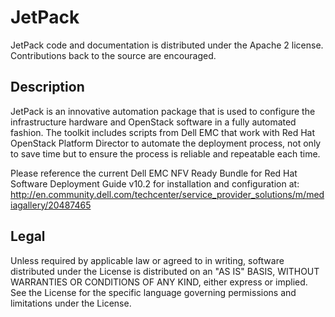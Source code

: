 # JetPack

JetPack code and documentation is distributed under the Apache 2 license. Contributions back to the source are encouraged. 

## Description

JetPack is an innovative automation package that is used to configure the infrastructure hardware and OpenStack software in a fully automated fashion. The toolkit includes scripts from Dell EMC that work with Red Hat OpenStack Platform Director to automate the deployment process, not only to save time but to ensure the process is reliable and repeatable each time.

Please reference the current Dell EMC NFV Ready Bundle for Red Hat Software Deployment Guide v10.2 for installation and configuration at:
http://en.community.dell.com/techcenter/service_provider_solutions/m/mediagallery/20487465

## Legal

Unless required by applicable law or agreed to in writing, software distributed under the License is distributed on an "AS IS" BASIS, WITHOUT WARRANTIES OR CONDITIONS OF ANY KIND, either express or implied. See the License for the specific language governing permissions and limitations under the License.
